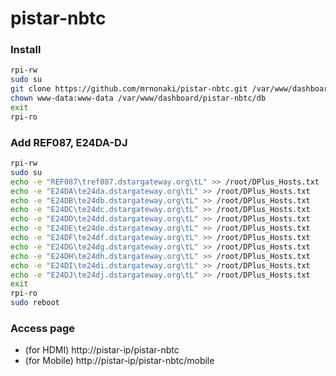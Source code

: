 # pistar-nbtc
### Install
```sh
rpi-rw
sudo su
git clone https://github.com/mrnonaki/pistar-nbtc.git /var/www/dashboard/pistar-nbtc
chown www-data:www-data /var/www/dashboard/pistar-nbtc/db
exit
rpi-ro

```
### Add REF087, E24DA-DJ
```sh
rpi-rw
sudo su
echo -e "REF087\tref087.dstargateway.org\tL" >> /root/DPlus_Hosts.txt
echo -e "E24DA\te24da.dstargateway.org\tL" >> /root/DPlus_Hosts.txt
echo -e "E24DB\te24db.dstargateway.org\tL" >> /root/DPlus_Hosts.txt
echo -e "E24DC\te24dc.dstargateway.org\tL" >> /root/DPlus_Hosts.txt
echo -e "E24DD\te24dd.dstargateway.org\tL" >> /root/DPlus_Hosts.txt
echo -e "E24DE\te24de.dstargateway.org\tL" >> /root/DPlus_Hosts.txt
echo -e "E24DF\te24df.dstargateway.org\tL" >> /root/DPlus_Hosts.txt
echo -e "E24DG\te24dg.dstargateway.org\tL" >> /root/DPlus_Hosts.txt
echo -e "E24DH\te24dh.dstargateway.org\tL" >> /root/DPlus_Hosts.txt
echo -e "E24DI\te24di.dstargateway.org\tL" >> /root/DPlus_Hosts.txt
echo -e "E24DJ\te24dj.dstargateway.org\tL" >> /root/DPlus_Hosts.txt
exit
rpi-ro
sudo reboot

```
### Access page
- (for HDMI) http://pistar-ip/pistar-nbtc
- (for Mobile) http://pistar-ip/pistar-nbtc/mobile
